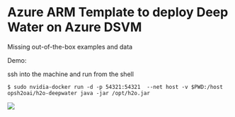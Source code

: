 # Azure ARM Template to deploy Deep Water on Azure DSVM

Missing out-of-the-box examples and data 

Demo: 

ssh into the machine and run from the shell 

	$ sudo nvidia-docker run -d -p 54321:54321  --net host -v $PWD:/host opsh2oai/h2o-deepwater java -jar /opt/h2o.jar


<a href="https://portal.azure.com/#create/Microsoft.Template/uri/https%3A%2F%2Fraw.githubusercontent.com%2Fh2oai%2Fh2o-cloud%2Fmaster%2FAzure-H2O-DeepWater%2FmainTemplate.json" target="_blank">
    <img src="http://azuredeploy.net/deploybutton.png"/>
</a>

